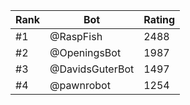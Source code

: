 Rank|Bot|Rating
---|---|---
#1|@RaspFish|2488
#2|@OpeningsBot|1987
#3|@DavidsGuterBot|1497
#4|@pawnrobot|1254
